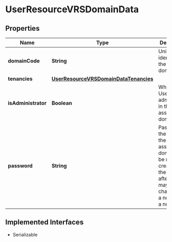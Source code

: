 

# UserResourceVRSDomainData


## Properties

Name | Type | Description | Notes
------------ | ------------- | ------------- | -------------
**domainCode** | **String** | Unique identifier for the Vermilion domain. | 
**tenancies** | [**UserResourceVRSDomainDataTenancies**](UserResourceVRSDomainDataTenancies.md) |  | 
**isAdministrator** | **Boolean** | Whether the User is an administrator in the associated domain. | 
**password** | **String** | Password of the User in the associated domain. May be null upon creation of the User, but afterward may not change from a non-null to a null value. |  [optional]


## Implemented Interfaces

* Serializable


